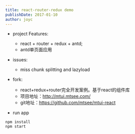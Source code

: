 ```yaml
---
title: react-router-redux demo
publishDate: 2017-01-10
author: joyc
---
```


- project Features:
  - react + router + redux + antd;
  - antd单页面应用

- issues:
  - miss chunk splitting and lazyload


- fork:
  - react+redux+router完全开发案例。基于react的组件库
  - 项目地址：http://mtui.mtsee.com/
  - git地址：https://github.com/mtsee/mtui-react


- run app

```
npm install
npm start
```


